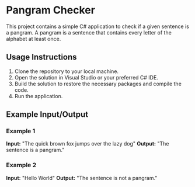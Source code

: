 # Pangram Checker

This project contains a simple C# application to check if a given sentence is a pangram. A pangram is a sentence that contains every letter of the alphabet at least once.

## Usage Instructions

1. Clone the repository to your local machine.
2. Open the solution in Visual Studio or your preferred C# IDE.
3. Build the solution to restore the necessary packages and compile the code.
4. Run the application.

## Example Input/Output

### Example 1
**Input:** "The quick brown fox jumps over the lazy dog"
**Output:** "The sentence is a pangram."

### Example 2
**Input:** "Hello World"
**Output:** "The sentence is not a pangram."
